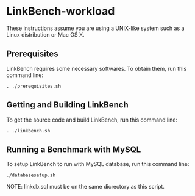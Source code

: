 # LinkBench-workload

These instructions assume you are using a UNIX-like system such as a Linux distribution or Mac OS X.

## Prerequisites

LinkBench requires some necessary softwares. To obtain them, run this command line:
~~~
. ./prerequisites.sh
~~~

## Getting and Building LinkBench

To get the source code and build LinkBench, run this command line:
~~~
. ./linkbench.sh
~~~

## Running a Benchmark with MySQL

To setup LinkBench to run with MySQL database, run this command line:
~~~
./databasesetup.sh
~~~
NOTE: linkdb.sql must be on the same dicrectory as this script.
